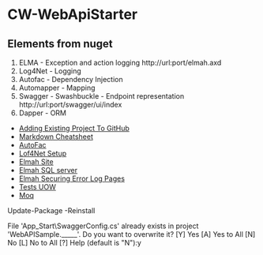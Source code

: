 # CW-WebApiStarter

 




## Elements from nuget

1. ELMA - Exception and action logging
	http://url:port/elmah.axd
2. Log4Net - Logging
3. Autofac - Dependency Injection
4. Automapper - Mapping
5. Swagger - Swashbuckle - Endpoint representation
	http://url:port/swagger/ui/index
6. Dapper - ORM

* [Adding Existing Project To GitHub](https://help.github.com/articles/adding-an-existing-project-to-github-using-the-command-line/)
* [Markdown Cheatsheet](https://github.com/adam-p/markdown-here/wiki/Markdown-Cheatsheet)
* [AutoFac](http://docs.autofac.org/en/latest/integration/webapi.html)
* [Lof4Net Setup](http://devthings.com.ua/implementing-logging-for-asp-net-web-api-with-log4net/)
* [Elmah Site](http://elmah.github.io/downloads/)
* [Elmah SQL server ](http://www.andyfrench.info/2014/07/configuring-elmah-to-use-sql-server.html)
* [Elmah Securing Error Log Pages](https://elmah.github.io/a/securing-error-log-pages/)
* [Tests UOW](http://techbrij.com/generic-repository-unit-of-work-entity-framework-unit-testing-asp-net-mvc)
* [Moq](https://codereview.stackexchange.com/questions/122010/service-repository-pattern-with-ioc-npoco-micro-orm-and-unit-tests)


Update-Package -Reinstall

File 'App_Start\SwaggerConfig.cs' already exists in project 'WebAPISample._____'. Do you want to overwrite it?
[Y] Yes  [A] Yes to All  [N] No  [L] No to All  [?] Help (default is "N"):y
